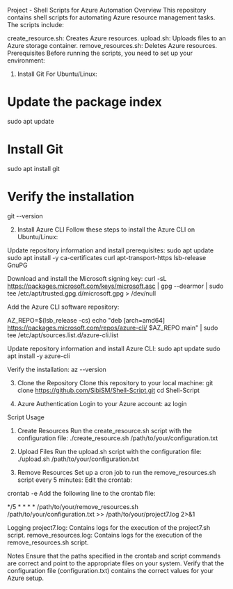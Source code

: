 Project  - Shell Scripts for Azure Automation
Overview
This repository contains shell scripts for automating Azure resource management tasks. The scripts include:

create_resource.sh: Creates Azure resources.
upload.sh: Uploads files to an Azure storage container.
remove_resources.sh: Deletes Azure resources.
Prerequisites
Before running the scripts, you need to set up your environment:

1. Install Git
For Ubuntu/Linux:

# Update the package index
sudo apt update

# Install Git
sudo apt install git

# Verify the installation
git --version

2. Install Azure CLI
Follow these steps to install the Azure CLI on Ubuntu/Linux:

Update repository information and install prerequisites:
sudo apt update
sudo apt install -y ca-certificates curl apt-transport-https lsb-release GnuPG

Download and install the Microsoft signing key:
curl -sL https://packages.microsoft.com/keys/microsoft.asc | gpg --dearmor | sudo tee /etc/apt/trusted.gpg.d/microsoft.gpg > /dev/null

Add the Azure CLI software repository:

AZ_REPO=$(lsb_release -cs)
echo "deb [arch=amd64] https://packages.microsoft.com/repos/azure-cli/ $AZ_REPO main" | sudo tee /etc/apt/sources.list.d/azure-cli.list

Update repository information and install Azure CLI:
sudo apt update
sudo apt install -y azure-cli

Verify the installation:
az --version

3. Clone the Repository
Clone this repository to your local machine:
git clone https://github.com/SibiSM/Shell-Script.git
cd Shell-Script

4. Azure Authentication
Login to your Azure account:
az login

Script Usage
1. Create Resources
Run the create_resource.sh script with the configuration file:
./create_resource.sh /path/to/your/configuration.txt

2. Upload Files
Run the upload.sh script with the configuration file:
./upload.sh /path/to/your/configuration.txt

3. Remove Resources
Set up a cron job to run the remove_resources.sh script every 5 minutes:
Edit the crontab:

crontab -e
Add the following line to the crontab file:

*/5 * * * * /path/to/your/remove_resources.sh /path/to/your/configuration.txt >> /path/to/your/project7.log 2>&1

Logging
project7.log: Contains logs for the execution of the project7.sh script.
remove_resources.log: Contains logs for the execution of the remove_resources.sh script.


Notes
Ensure that the paths specified in the crontab and script commands are correct and point to the appropriate files on your system.
Verify that the configuration file (configuration.txt) contains the correct values for your Azure setup.
